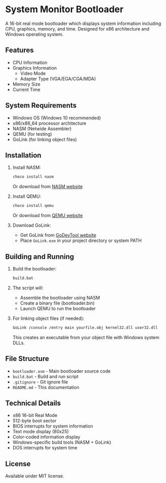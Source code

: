 # System Monitor Bootloader

A 16-bit real mode bootloader which displays system information including CPU, graphics, memory, and time. Designed for x86 architecture and Windows operating system.

## Features

- CPU Information
- Graphics Information
  - Video Mode
  - Adapter Type (VGA/EGA/CGA/MDA)
- Memory Size
- Current Time

## System Requirements

- Windows OS (Windows 10 recommended)
- x86/x86_64 processor architecture
- NASM (Netwide Assembler)
- QEMU (for testing)
- GoLink (for linking object files)

## Installation

1. Install NASM:
   ```powershell
   choco install nasm
   ```
   Or download from [NASM website](https://www.nasm.us/)

2. Install QEMU:
   ```powershell
   choco install qemu
   ```
   Or download from [QEMU website](https://www.qemu.org/download/)

3. Download GoLink:
   - Get GoLink from [GoDevTool website](http://www.godevtool.com/)
   - Place `GoLink.exe` in your project directory or system PATH

## Building and Running

1. Build the bootloader:
   ```bash
   build.bat
   ```

2. The script will:
   - Assemble the bootloader using NASM
   - Create a binary file (bootloader.bin)
   - Launch QEMU to run the bootloader

3. For linking object files (if needed):
   ```bash
   GoLink /console /entry main yourfile.obj kernel32.dll user32.dll
   ```
   This creates an executable from your object file with Windows system DLLs.

## File Structure

- `bootloader.asm` - Main bootloader source code
- `build.bat` - Build and run script
- `.gitignore` - Git ignore file
- `README.md` - This documentation

## Technical Details

- x86 16-bit Real Mode
- 512-byte boot sector
- BIOS interrupts for system information
- Text mode display (80x25)
- Color-coded information display
- Windows-specific build tools (NASM + GoLink)
- DOS interrupts for system time

## License

Available under MIT license.